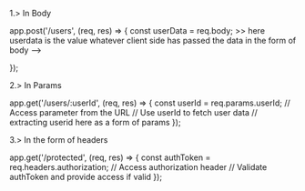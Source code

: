 
<!-- Data Carrying in Node JS in the three main locations  -->

1.> In Body


app.post('/users', (req, res) => {
    const userData = req.body; 
    <!-- userData ---->>>  here userdata is the value whatever client side has passed the data in the form of body -->
    
});


2.>  In Params 

app.get('/users/:userId', (req, res) => {
    const userId = req.params.userId; // Access parameter from the URL
    // Use userId to fetch user data   // extracting userid here as a form of params
});

3.> In the form of headers


app.get('/protected', (req, res) => {
    const authToken = req.headers.authorization; // Access authorization header
    // Validate authToken and provide access if valid
});

<!-- now i will after authentication how to give the authorization to the user for the endpoints -->



